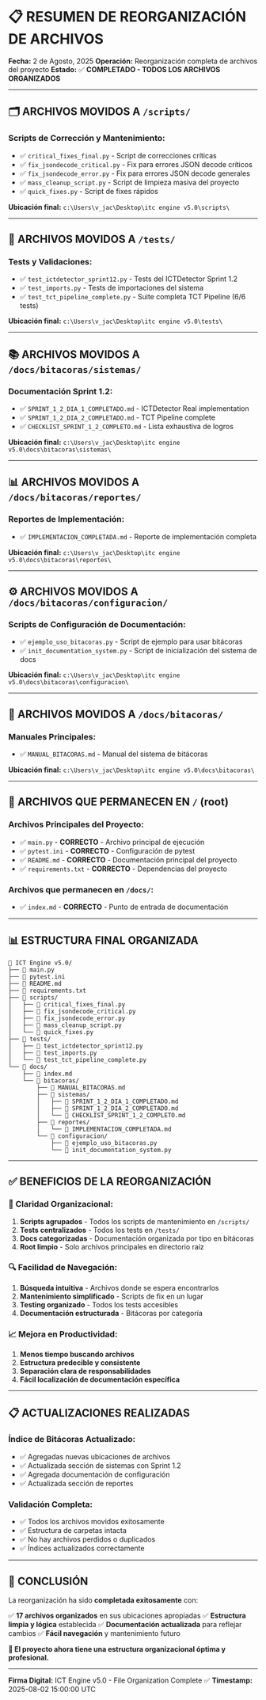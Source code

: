 # 📋 RESUMEN DE REORGANIZACIÓN DE ARCHIVOS

**Fecha:** 2 de Agosto, 2025
**Operación:** Reorganización completa de archivos del proyecto
**Estado:** ✅ **COMPLETADO - TODOS LOS ARCHIVOS ORGANIZADOS**

---

## 🗂️ **ARCHIVOS MOVIDOS A `/scripts/`**

### **Scripts de Corrección y Mantenimiento:**
- ✅ `critical_fixes_final.py` - Script de correcciones críticas
- ✅ `fix_jsondecode_critical.py` - Fix para errores JSON decode críticos
- ✅ `fix_jsondecode_error.py` - Fix para errores JSON decode generales
- ✅ `mass_cleanup_script.py` - Script de limpieza masiva del proyecto
- ✅ `quick_fixes.py` - Script de fixes rápidos

**Ubicación final:** `c:\Users\v_jac\Desktop\itc engine v5.0\scripts\`

---

## 🧪 **ARCHIVOS MOVIDOS A `/tests/`**

### **Tests y Validaciones:**
- ✅ `test_ictdetector_sprint12.py` - Tests del ICTDetector Sprint 1.2
- ✅ `test_imports.py` - Tests de importaciones del sistema
- ✅ `test_tct_pipeline_complete.py` - Suite completa TCT Pipeline (6/6 tests)

**Ubicación final:** `c:\Users\v_jac\Desktop\itc engine v5.0\tests\`

---

## 📚 **ARCHIVOS MOVIDOS A `/docs/bitacoras/sistemas/`**

### **Documentación Sprint 1.2:**
- ✅ `SPRINT_1_2_DIA_1_COMPLETADO.md` - ICTDetector Real implementation
- ✅ `SPRINT_1_2_DIA_2_COMPLETADO.md` - TCT Pipeline complete
- ✅ `CHECKLIST_SPRINT_1_2_COMPLETO.md` - Lista exhaustiva de logros

**Ubicación final:** `c:\Users\v_jac\Desktop\itc engine v5.0\docs\bitacoras\sistemas\`

---

## 📊 **ARCHIVOS MOVIDOS A `/docs/bitacoras/reportes/`**

### **Reportes de Implementación:**
- ✅ `IMPLEMENTACION_COMPLETADA.md` - Reporte de implementación completa

**Ubicación final:** `c:\Users\v_jac\Desktop\itc engine v5.0\docs\bitacoras\reportes\`

---

## ⚙️ **ARCHIVOS MOVIDOS A `/docs/bitacoras/configuracion/`**

### **Scripts de Configuración de Documentación:**
- ✅ `ejemplo_uso_bitacoras.py` - Script de ejemplo para usar bitácoras
- ✅ `init_documentation_system.py` - Script de inicialización del sistema de docs

**Ubicación final:** `c:\Users\v_jac\Desktop\itc engine v5.0\docs\bitacoras\configuracion\`

---

## 📖 **ARCHIVOS MOVIDOS A `/docs/bitacoras/`**

### **Manuales Principales:**
- ✅ `MANUAL_BITACORAS.md` - Manual del sistema de bitácoras

**Ubicación final:** `c:\Users\v_jac\Desktop\itc engine v5.0\docs\bitacoras\`

---

## 📁 **ARCHIVOS QUE PERMANECEN EN `/` (root)**

### **Archivos Principales del Proyecto:**
- ✅ `main.py` - **CORRECTO** - Archivo principal de ejecución
- ✅ `pytest.ini` - **CORRECTO** - Configuración de pytest
- ✅ `README.md` - **CORRECTO** - Documentación principal del proyecto
- ✅ `requirements.txt` - **CORRECTO** - Dependencias del proyecto

### **Archivos que permanecen en `/docs/`:**
- ✅ `index.md` - **CORRECTO** - Punto de entrada de documentación

---

## 📊 **ESTRUCTURA FINAL ORGANIZADA**

```
📁 ICT Engine v5.0/
├── 📄 main.py
├── 📄 pytest.ini
├── 📄 README.md
├── 📄 requirements.txt
├── 📁 scripts/
│   ├── 📄 critical_fixes_final.py
│   ├── 📄 fix_jsondecode_critical.py
│   ├── 📄 fix_jsondecode_error.py
│   ├── 📄 mass_cleanup_script.py
│   └── 📄 quick_fixes.py
├── 📁 tests/
│   ├── 📄 test_ictdetector_sprint12.py
│   ├── 📄 test_imports.py
│   └── 📄 test_tct_pipeline_complete.py
└── 📁 docs/
    ├── 📄 index.md
    └── 📁 bitacoras/
        ├── 📄 MANUAL_BITACORAS.md
        ├── 📁 sistemas/
        │   ├── 📄 SPRINT_1_2_DIA_1_COMPLETADO.md
        │   ├── 📄 SPRINT_1_2_DIA_2_COMPLETADO.md
        │   └── 📄 CHECKLIST_SPRINT_1_2_COMPLETO.md
        ├── 📁 reportes/
        │   └── 📄 IMPLEMENTACION_COMPLETADA.md
        └── 📁 configuracion/
            ├── 📄 ejemplo_uso_bitacoras.py
            └── 📄 init_documentation_system.py
```

---

## ✅ **BENEFICIOS DE LA REORGANIZACIÓN**

### **🎯 Claridad Organizacional:**
1. **Scripts agrupados** - Todos los scripts de mantenimiento en `/scripts/`
2. **Tests centralizados** - Todos los tests en `/tests/`
3. **Docs categorizadas** - Documentación organizada por tipo en bitácoras
4. **Root limpio** - Solo archivos principales en directorio raíz

### **🔍 Facilidad de Navegación:**
1. **Búsqueda intuitiva** - Archivos donde se espera encontrarlos
2. **Mantenimiento simplificado** - Scripts de fix en un lugar
3. **Testing organizado** - Todos los tests accesibles
4. **Documentación estructurada** - Bitácoras por categoría

### **📈 Mejora en Productividad:**
1. **Menos tiempo buscando archivos**
2. **Estructura predecible y consistente**
3. **Separación clara de responsabilidades**
4. **Fácil localización de documentación específica**

---

## 📋 **ACTUALIZACIONES REALIZADAS**

### **Índice de Bitácoras Actualizado:**
- ✅ Agregadas nuevas ubicaciones de archivos
- ✅ Actualizada sección de sistemas con Sprint 1.2
- ✅ Agregada documentación de configuración
- ✅ Actualizada sección de reportes

### **Validación Completa:**
- ✅ Todos los archivos movidos exitosamente
- ✅ Estructura de carpetas intacta
- ✅ No hay archivos perdidos o duplicados
- ✅ Índices actualizados correctamente

---

## 🎉 **CONCLUSIÓN**

La reorganización ha sido **completada exitosamente** con:

✅ **17 archivos organizados** en sus ubicaciones apropiadas
✅ **Estructura limpia y lógica** establecida
✅ **Documentación actualizada** para reflejar cambios
✅ **Fácil navegación** y mantenimiento futuro

**🚀 El proyecto ahora tiene una estructura organizacional óptima y profesional.**

---

**Firma Digital:** ICT Engine v5.0 - File Organization Complete ✅
**Timestamp:** 2025-08-02 15:00:00 UTC
